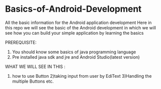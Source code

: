 # Basics-of-Android-Development
All the basic information for the Android application development 
Here in this repo we will see the basic of the Android development in which we will see how you can build your simple application 
by learning the basics 

PREREQUISITE:
1) You should know some basics of java programming language 
2) Pre installed java sdk and jre and Android Studio(latest version)



WHAT WE WILL SEE IN THIS :
1) how to use Button
2)taking input from user by EdiText 
3)Handling the multiple Buttons
etc.
